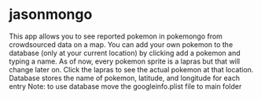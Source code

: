 # jasonmongo
This app allows you to see reported pokemon in pokemongo from crowdsourced data on a map. 
You can add your own pokemon to the database (only at your current location) by clicking add a pokemon and typing a name.
As of now, every pokemon sprite is a lapras but that will change later on. Click the lapras to see the actual pokemon at that location.
Database stores the name of pokemon, latitude, and longitude for each entry
Note: to use database move the googleinfo.plist file to main folder
